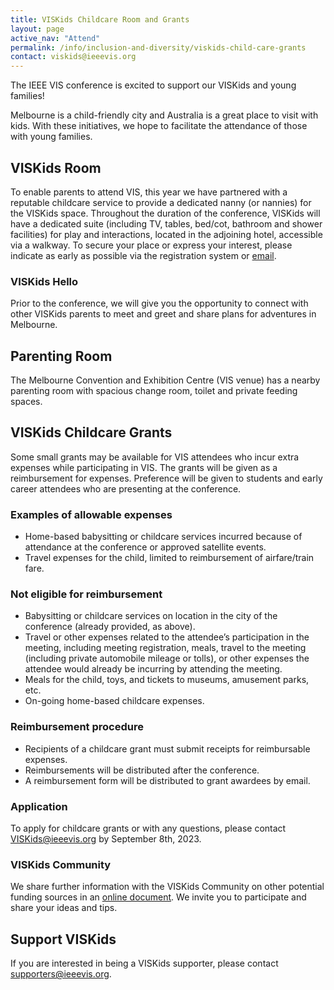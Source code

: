 ```yaml
---
title: VISKids Childcare Room and Grants
layout: page
active_nav: "Attend"
permalink: /info/inclusion-and-diversity/viskids-child-care-grants
contact: viskids@ieeevis.org
---
```


The IEEE VIS conference is excited to support our VISKids and young families!  

Melbourne is a child-friendly city and Australia is a great place to visit with kids.  With these initiatives, we hope to facilitate the attendance of those with young families.

## VISKids Room
To enable parents to attend VIS, this year we have partnered with a reputable childcare service to provide a dedicated nanny (or nannies) for the VISKids space. Throughout the duration of the conference, VISKids will have a dedicated suite (including TV, tables, bed/cot, bathroom and shower facilities) for play and interactions, located in the adjoining hotel, accessible via a walkway.  To secure your place or express your interest, please indicate as early as possible via the registration system or [email](mailto:VISKids@ieeevis.org).

### VISKids Hello
Prior to the conference, we will give you the opportunity to connect with other VISKids parents to meet and greet and share plans for adventures in Melbourne. 

## Parenting Room

The Melbourne Convention and Exhibition Centre (VIS venue) has a nearby parenting room with spacious change room, toilet and private feeding spaces.

## VISKids Childcare Grants

Some small grants may be available for VIS attendees who incur extra expenses while participating in VIS. The grants will be given as a reimbursement for expenses. Preference will be given to students and early career attendees who are presenting at the conference.
 
### Examples of allowable expenses

* Home-based babysitting or childcare services incurred because of
  attendance at the conference or approved satellite events.
* Travel expenses for the child, limited to reimbursement of
  airfare/train fare.

### Not eligible for reimbursement

* Babysitting or childcare services on location in the city of the
  conference (already provided, as above).
* Travel or other expenses related to the attendee’s participation in
  the meeting, including meeting registration, meals, travel to the
  meeting (including private automobile mileage or tolls), or other
  expenses the attendee would already be incurring by attending the
  meeting. 
* Meals for the child, toys, and tickets to museums, amusement parks,
  etc.
* On-going home-based childcare expenses.

### Reimbursement procedure

* Recipients of a childcare grant must submit receipts for
  reimbursable expenses.
* Reimbursements will be distributed after the conference.
* A reimbursement form will be distributed to grant awardees by email.

### Application 

To apply for childcare grants or with any questions, please contact [VISKids@ieeevis.org](mailto:VISKids@ieeevis.org) by September 8th, 2023.

### VISKids Community
We share further information with the VISKids Community on other potential funding sources in an [online document](https://docs.google.com/document/d/1S5nkD4exOvY2hDn747RXfVjJCype4Co5iKYAutsT2WY/edit?usp=sharing). We invite you to participate and share your ideas and tips.

 
## Support VISKids

If you are interested in being a VISKids supporter, please contact [supporters@ieeevis.org](mailto:supporters@ieeevis.org).



